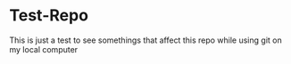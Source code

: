 # Test-Repo
This is just a test to see somethings that affect this repo while using git on my local computer
